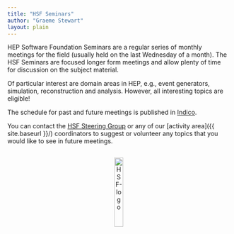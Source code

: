 ```yaml
---
title: "HSF Seminars"
author: "Graeme Stewart"
layout: plain
---
```


HEP Software Foundation Seminars are a regular series of monthly meetings for
the field (usually held on the last Wednesday of a month). The HSF Seminars are
focused longer form meetings and allow plenty of time for discussion on the
subject material.

Of particular interest are domain areas in HEP, e.g., event generators,
simulation, reconstruction and analysis. However, all interesting topics are
eligible!

The schedule for past and future meetings is published in
[Indico](https://indico.cern.ch/category/18810/).

You can contact the [HSF Steering Group](mailto:hsf-steering@googlegroups.com)
or any of our [activity area]({{ site.baseurl }}/) coordinators to suggest or
volunteer any topics that you would like to see in future meetings.

<p align=center>
<img src="{{ '/images/HSF-logo/hsf-logo-seminar.svg' | relative_url }}"
  alt="HSF-logo" style="display: inline-block; width:20%; margin:3%">
</p>
